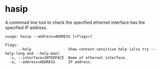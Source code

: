 hasip
=====

A commnad line tool to check the specified ethernet interface has the specified IP address.

```
usage: hasip --address=ADDRESS [<flags>]

Flags:
      --help                 Show context-sensitive help (also try --help-long and --help-man).
  -i, --interface=INTERFACE  Name of ethernet interface.
  -a, --address=ADDRESS      IP address.
```
